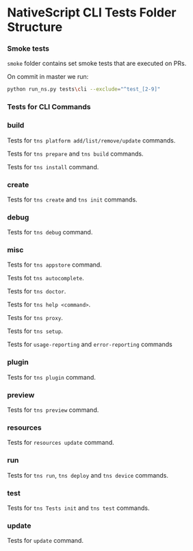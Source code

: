 # NativeScript CLI Tests Folder Structure

### Smoke tests

`smoke` folder contains set smoke tests that are executed on PRs.

On commit in master we run:
```bash
python run_ns.py tests\cli --exclude="^test_[2-9]"
```

### Tests for CLI Commands

### build

Tests for `tns platform add/list/remove/update` commands.

Tests for `tns prepare` and `tns build` commands.

Tests for `tns install` command.

### create

Tests for `tns create` and `tns init` commands.

### debug

Tests for `tns debug` command.

### misc

Tests for `tns appstore` command.

Tests fot `tns autocomplete`.

Tests for `tns doctor`.

Tests for `tns help <command>`.

Tests for `tns proxy`.

Tests for `tns setup`.

Tests for `usage-reporting` and `error-reporting` commands

### plugin
Tests for `tns plugin` command.

### preview
Tests for `tns preview` command.

### resources
Tests for `resources update` command.

### run
Tests for `tns run`, `tns deploy` and `tns device` commands.

### test
Tests for `tns Tests init` and `tns test` commands.
   
### update
Tests for `update` command.